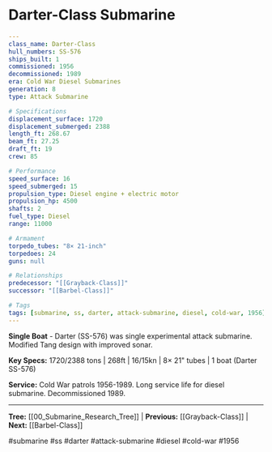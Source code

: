 # Darter-Class Submarine

```yaml
---
class_name: Darter-Class
hull_numbers: SS-576
ships_built: 1
commissioned: 1956
decommissioned: 1989
era: Cold War Diesel Submarines
generation: 8
type: Attack Submarine

# Specifications
displacement_surface: 1720
displacement_submerged: 2388
length_ft: 268.67
beam_ft: 27.25
draft_ft: 19
crew: 85

# Performance
speed_surface: 16
speed_submerged: 15
propulsion_type: Diesel engine + electric motor
propulsion_hp: 4500
shafts: 2
fuel_type: Diesel
range: 11000

# Armament
torpedo_tubes: "8× 21-inch"
torpedoes: 24
guns: null

# Relationships
predecessor: "[[Grayback-Class]]"
successor: "[[Barbel-Class]]"

# Tags
tags: [submarine, ss, darter, attack-submarine, diesel, cold-war, 1956]
---
```

**Single Boat** - Darter (SS-576) was single experimental attack submarine. Modified Tang design with improved sonar.

**Key Specs:** 1720/2388 tons | 268ft | 16/15kn | 8× 21" tubes | 1 boat (Darter SS-576)

**Service:** Cold War patrols 1956-1989. Long service life for diesel submarine. Decommissioned 1989.

---
**Tree:** [[00_Submarine_Research_Tree]] | **Previous:** [[Grayback-Class]] | **Next:** [[Barbel-Class]]

#submarine #ss #darter #attack-submarine #diesel #cold-war #1956
